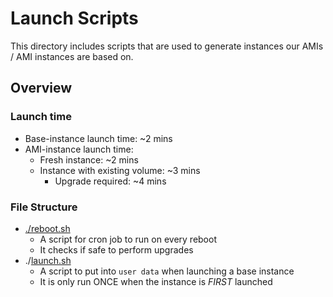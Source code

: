 # Launch Scripts

This directory includes scripts that are used to generate instances our AMIs / AMI instances are based on.

## Overview

### Launch time

- Base-instance launch time: ~2 mins
- AMI-instance launch time:
  - Fresh instance: ~2 mins
  - Instance with existing volume: ~3 mins
    - Upgrade required: ~4 mins

### File Structure

- [./reboot.sh](reboot.sh)
  - A script for cron job to run on every reboot
  - It checks if safe to perform upgrades
- ./[launch.sh](launch.sh)
  - A script to put into `user data` when launching a base instance
  - It is only run ONCE when the instance is *FIRST* launched
